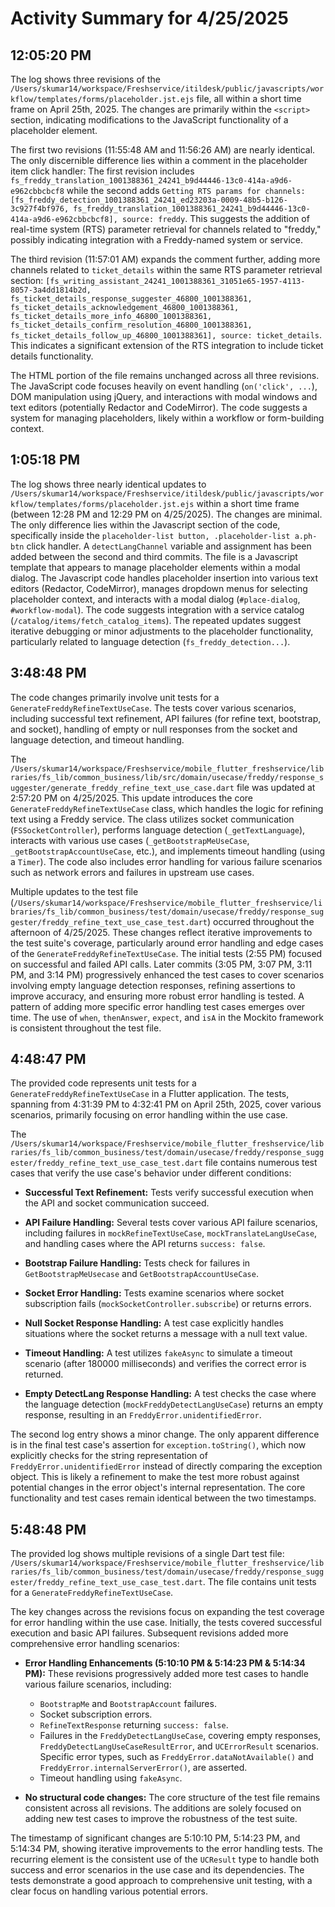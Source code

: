 # Activity Summary for 4/25/2025

## 12:05:20 PM
The log shows three revisions of the `/Users/skumar14/workspace/Freshservice/itildesk/public/javascripts/workflow/templates/forms/placeholder.jst.ejs` file, all within a short time frame on April 25th, 2025.  The changes are primarily within the `<script>` section, indicating modifications to the JavaScript functionality of a placeholder element.


The first two revisions (11:55:48 AM and 11:56:26 AM) are nearly identical. The only discernible difference lies within a comment in the placeholder item click handler:  The first revision includes  `fs_freddy_translation_1001388361_24241_b9d44446-13c0-414a-a9d6-e962cbbcbcf8` while the second adds `Getting RTS params for channels: [fs_freddy_detection_1001388361_24241_ed23203a-0009-48b5-b126-3c927f4bf976, fs_freddy_translation_1001388361_24241_b9d44446-13c0-414a-a9d6-e962cbbcbcf8], source: freddy`.  This suggests the addition of real-time system (RTS) parameter retrieval for channels related to "freddy," possibly indicating integration with a Freddy-named system or service.


The third revision (11:57:01 AM) expands the comment further, adding more channels related to `ticket_details` within the same RTS parameter retrieval section: `[fs_writing_assistant_24241_1001388361_31051e65-1957-4113-8057-3a4dd1814b2d, fs_ticket_details_response_suggester_46800_1001388361, fs_ticket_details_acknowledgement_46800_1001388361, fs_ticket_details_more_info_46800_1001388361, fs_ticket_details_confirm_resolution_46800_1001388361, fs_ticket_details_follow_up_46800_1001388361], source: ticket_details`. This indicates a significant extension of the RTS integration to include ticket details functionality.


The HTML portion of the file remains unchanged across all three revisions.  The JavaScript code focuses heavily on event handling (`on('click', ...`),  DOM manipulation using jQuery, and interactions with  modal windows and text editors (potentially Redactor and CodeMirror). The code suggests a system for managing placeholders, likely within a workflow or form-building context.


## 1:05:18 PM
The log shows three nearly identical updates to `/Users/skumar14/workspace/Freshservice/itildesk/public/javascripts/workflow/templates/forms/placeholder.jst.ejs` within a short time frame (between 12:28 PM and 12:29 PM on 4/25/2025).  The changes are minimal. The only difference lies within the Javascript section of the code, specifically inside the  `placeholder-list button, .placeholder-list a.ph-btn` click handler. A `detectLangChannel` variable and assignment has been added between the second and third commits.  The file is a Javascript template that appears to manage placeholder elements within a modal dialog. The Javascript code handles placeholder insertion into various text editors (Redactor, CodeMirror), manages dropdown menus for selecting placeholder context, and interacts with a modal dialog (`#place-dialog`, `#workflow-modal`).  The code suggests integration with a service catalog (`/catalog/items/fetch_catalog_items`). The repeated updates suggest iterative debugging or minor adjustments to the placeholder functionality, particularly related to language detection (`fs_freddy_detection...`).


## 3:48:48 PM
The code changes primarily involve unit tests for a `GenerateFreddyRefineTextUseCase`.  The tests cover various scenarios, including successful text refinement, API failures (for refine text, bootstrap, and socket), handling of empty or null responses from the socket and language detection, and timeout handling.


The `/Users/skumar14/workspace/Freshservice/mobile_flutter_freshservice/libraries/fs_lib/common_business/lib/src/domain/usecase/freddy/response_suggester/generate_freddy_refine_text_use_case.dart` file was updated at 2:57:20 PM on 4/25/2025. This update introduces the core `GenerateFreddyRefineTextUseCase` class, which handles the logic for refining text using a Freddy service.  The class utilizes socket communication (`FSSocketController`), performs language detection (`_getTextLanguage`), interacts with various use cases (`_getBootstrapMeUseCase`, `_getBootstrapAccountUseCase`, etc.), and implements timeout handling (using a `Timer`).  The code also includes error handling for various failure scenarios such as network errors and failures in upstream use cases.


Multiple updates to the test file (`/Users/skumar14/workspace/Freshservice/mobile_flutter_freshservice/libraries/fs_lib/common_business/test/domain/usecase/freddy/response_suggester/freddy_refine_text_use_case_test.dart`) occurred throughout the afternoon of 4/25/2025.  These changes reflect iterative improvements to the test suite's coverage, particularly around error handling and edge cases of the `GenerateFreddyRefineTextUseCase`.  The initial tests (2:55 PM) focused on successful and failed API calls. Later commits (3:05 PM, 3:07 PM, 3:11 PM, and 3:14 PM) progressively enhanced the test cases to cover scenarios involving empty language detection responses, refining assertions to improve accuracy, and ensuring more robust error handling is tested. A pattern of adding more specific error handling test cases emerges over time.  The use of `when`, `thenAnswer`, `expect`, and `isA` in the Mockito framework is consistent throughout the test file.


## 4:48:47 PM
The provided code represents unit tests for a `GenerateFreddyRefineTextUseCase` in a Flutter application.  The tests, spanning from 4:31:39 PM to 4:32:41 PM on April 25th, 2025, cover various scenarios, primarily focusing on error handling within the use case.

The `/Users/skumar14/workspace/Freshservice/mobile_flutter_freshservice/libraries/fs_lib/common_business/test/domain/usecase/freddy/response_suggester/freddy_refine_text_use_case_test.dart` file contains numerous test cases that verify the use case's behavior under different conditions:

* **Successful Text Refinement:** Tests verify successful execution when the API and socket communication succeed.

* **API Failure Handling:** Several tests cover various API failure scenarios, including failures in `mockRefineTextUseCase`, `mockTranslateLangUseCase`, and handling cases where the API returns `success: false`.

* **Bootstrap Failure Handling:** Tests check for failures in `GetBootstrapMeUsecase` and `GetBootstrapAccountUseCase`.

* **Socket Error Handling:**  Tests examine scenarios where socket subscription fails (`mockSocketController.subscribe`) or returns errors.

* **Null Socket Response Handling:**  A test case explicitly handles situations where the socket returns a message with a null text value.

* **Timeout Handling:** A test utilizes `fakeAsync` to simulate a timeout scenario (after 180000 milliseconds) and verifies the correct error is returned.

* **Empty DetectLang Response Handling:**  A test checks the case where the language detection (`mockFreddyDetectLangUseCase`) returns an empty response, resulting in an `FreddyError.unidentifiedError`.

The second log entry shows a minor change.  The only apparent difference is in the final test case's assertion for `exception.toString()`, which now explicitly checks for the string representation of `FreddyError.unidentifiedError` instead of directly comparing the exception object. This is likely a refinement to make the test more robust against potential changes in the error object's internal representation.  The core functionality and test cases remain identical between the two timestamps.


## 5:48:48 PM
The provided log shows multiple revisions of a single Dart test file: `/Users/skumar14/workspace/Freshservice/mobile_flutter_freshservice/libraries/fs_lib/common_business/test/domain/usecase/freddy/response_suggester/freddy_refine_text_use_case_test.dart`.  The file contains unit tests for a `GenerateFreddyRefineTextUseCase`.

The key changes across the revisions focus on expanding the test coverage for error handling within the use case.  Initially, the tests covered successful execution and basic API failures.  Subsequent revisions added more comprehensive error handling scenarios:

* **Error Handling Enhancements (5:10:10 PM & 5:14:23 PM & 5:14:34 PM):**  These revisions progressively added more test cases to handle various failure scenarios, including:
    * `BootstrapMe` and `BootstrapAccount` failures.
    * Socket subscription errors.
    * `RefineTextResponse` returning `success: false`.
    * Failures in the `FreddyDetectLangUseCase`, covering empty responses, `FreddyDetectLangUseCaseResultError`, and `UCErrorResult` scenarios.  Specific error types, such as `FreddyError.dataNotAvailable()` and `FreddyError.internalServerError()`, are asserted.
    * Timeout handling using `fakeAsync`.

* **No structural code changes:** The core structure of the test file remains consistent across all revisions.  The additions are solely focused on adding new test cases to improve the robustness of the test suite.

The timestamp of significant changes are 5:10:10 PM, 5:14:23 PM, and 5:14:34 PM, showing iterative improvements to the error handling tests. The recurring element is the consistent use of the `UCResult` type to handle both success and error scenarios in the use case and its dependencies.  The tests demonstrate a good approach to comprehensive unit testing, with a clear focus on handling various potential errors.
